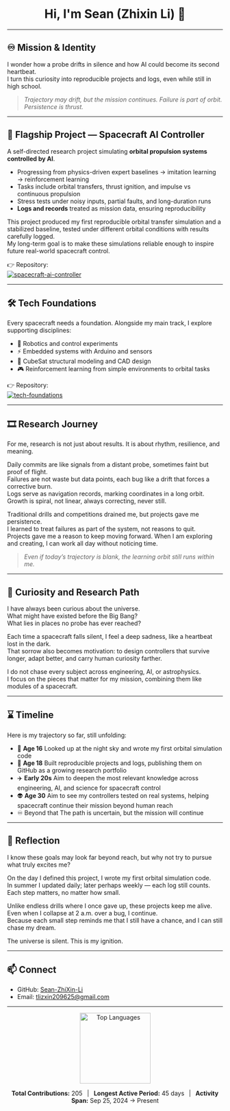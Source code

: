 <h1 align="center">Hi, I'm Sean (Zhixin Li) 👋</h1>

---

## ♾️ Mission & Identity
I wonder how a probe drifts in silence and how AI could become its second heartbeat.  
I turn this curiosity into reproducible projects and logs, even while still in high school.  

> *Trajectory may drift, but the mission continues. Failure is part of orbit. Persistence is thrust.*

---

## :satellite: Flagship Project — Spacecraft AI Controller
A self-directed research project simulating **orbital propulsion systems controlled by AI**.

- Progressing from physics-driven expert baselines → imitation learning → reinforcement learning  
- Tasks include orbital transfers, thrust ignition, and impulse vs continuous propulsion  
- Stress tests under noisy inputs, partial faults, and long-duration runs  
- **Logs and records** treated as mission data, ensuring reproducibility  

This project produced my first reproducible orbital transfer simulation and a stabilized baseline, tested under different orbital conditions with results carefully logged.  
My long-term goal is to make these simulations reliable enough to inspire future real-world spacecraft control.  

👉 Repository:  
[![spacecraft-ai-controller](https://github-readme-stats.vercel.app/api/pin/?username=Sean-ZhiXin-Li&repo=spacecraft-ai-controller&theme=tokyonight)](https://github.com/Sean-ZhiXin-Li/spacecraft-ai-controller)

---

## :hammer_and_wrench: Tech Foundations
Every spacecraft needs a foundation. Alongside my main track, I explore supporting disciplines:

- :robot: Robotics and control experiments  
- :zap: Embedded systems with Arduino and sensors  
- :satellite: CubeSat structural modeling and CAD design  
- :video_game: Reinforcement learning from simple environments to orbital tasks  

👉 Repository:  
[![tech-foundations](https://github-readme-stats.vercel.app/api/pin/?username=Sean-ZhiXin-Li&repo=tech-foundations&theme=tokyonight)](https://github.com/Sean-ZhiXin-Li/tech-foundations)

---

## :film_strip: Research Journey
For me, research is not just about results. It is about rhythm, resilience, and meaning.  

Daily commits are like signals from a distant probe, sometimes faint but proof of flight.  
Failures are not waste but data points, each bug like a drift that forces a corrective burn.  
Logs serve as navigation records, marking coordinates in a long orbit.  
Growth is spiral, not linear, always correcting, never still.  

Traditional drills and competitions drained me, but projects gave me persistence.  
I learned to treat failures as part of the system, not reasons to quit.  
Projects gave me a reason to keep moving forward. When I am exploring and creating, I can work all day without noticing time.  

> *Even if today’s trajectory is blank, the learning orbit still runs within me.*

---

## 🌌 Curiosity and Research Path
I have always been curious about the universe.  
What might have existed before the Big Bang?  
What lies in places no probe has ever reached?  

Each time a spacecraft falls silent, I feel a deep sadness, like a heartbeat lost in the dark.  
That sorrow also becomes motivation: to design controllers that survive longer, adapt better, and carry human curiosity farther.  

I do not chase every subject across engineering, AI, or astrophysics.  
I focus on the pieces that matter for my mission, combining them like modules of a spacecraft.  

---

## :hourglass: Timeline
Here is my trajectory so far, still unfolding:

- :telescope: **Age 16** Looked up at the night sky and wrote my first orbital simulation code  
- 🌱 **Age 18** Built reproducible projects and logs, publishing them on GitHub as a growing research portfolio  
- 	:airplane: **Early 20s** Aim to deepen the most relevant knowledge across engineering, AI, and science for spacecraft control  
- :alien: **Age 30** Aim to see my controllers tested on real systems, helping spacecraft continue their mission beyond human reach 
- ♾️ Beyond that The path is uncertain, but the mission will continue  

---

## :thought_balloon: Reflection
I know these goals may look far beyond reach, but why not try to pursue what truly excites me?  

On the day I defined this project, I wrote my first orbital simulation code.  
In summer I updated daily; later perhaps weekly — each log still counts. 
Each step matters, no matter how small.  

Unlike endless drills where I once gave up, these projects keep me alive.  
Even when I collapse at 2 a.m. over a bug, I continue.  
Because each small step reminds me that I still have a chance, and I can still chase my dream.  

The universe is silent. This is my ignition.  

---

## :mailbox: Connect
- GitHub: [Sean-ZhiXin-Li](https://github.com/Sean-ZhiXin-Li)  
- Email: tlizxin209625@gmail.com

---

<p align="center">
  <a href="https://github.com/Sean-ZhiXin-Li">
    <img src="https://github-readme-stats.vercel.app/api/top-langs/?username=Sean-ZhiXin-Li&layout=compact&theme=tokyonight" alt="Top Languages" height="165"/>
  </a>
</p>

<p align="center">
  <b>Total Contributions:</b> 205  |  <b>Longest Active Period:</b> 45 days  |  <b>Activity Span:</b> Sep 25, 2024 → Present
</p>
